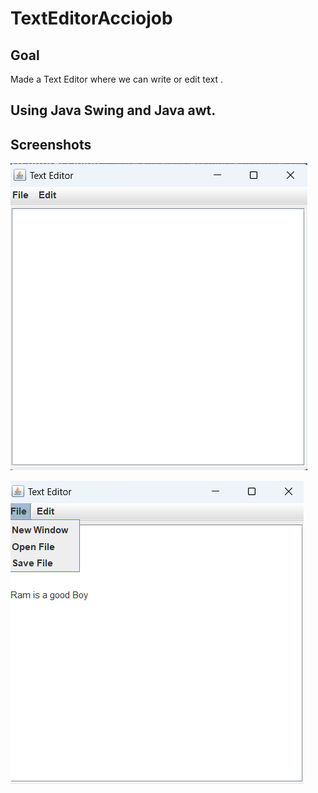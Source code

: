 # TextEditorAcciojob

## Goal 
Made a Text Editor where we can write or edit text .

## Using Java Swing and Java awt.

## Screenshots
![Start screen](https://github.com/Prabhat2131/TextEditorAcciojob/blob/main/Screenshot%202023-07-10%20210717.png)

![File screen](https://github.com/Prabhat2131/TextEditorAcciojob/blob/main/Screenshot%202023-07-10%20210804.png)

